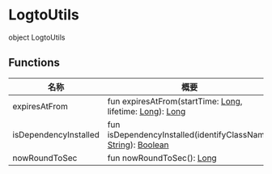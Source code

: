 # LogtoUtils


object LogtoUtils

## Functions

| 名称 | 概要 |
|---|---|
| expiresAtFrom | fun expiresAtFrom(startTime: [Long](https://kotlinlang.org/api/latest/jvm/stdlib/kotlin/-long/index.html), lifetime: [Long](https://kotlinlang.org/api/latest/jvm/stdlib/kotlin/-long/index.html)): [Long](https://kotlinlang.org/api/latest/jvm/stdlib/kotlin/-long/index.html) |
| isDependencyInstalled | fun isDependencyInstalled(identifyClassName: [String](https://kotlinlang.org/api/latest/jvm/stdlib/kotlin/-string/index.html)): [Boolean](https://kotlinlang.org/api/latest/jvm/stdlib/kotlin/-boolean/index.html) |
| nowRoundToSec | fun nowRoundToSec(): [Long](https://kotlinlang.org/api/latest/jvm/stdlib/kotlin/-long/index.html) |
